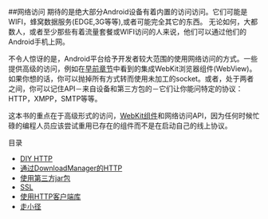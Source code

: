 ##网络访问
期待的是绝大部分Android设备有着内置的访问访问。它们可能是WIFI，蜂窝数据服务(EDGE,3G等等),或者可能完全其它的东西。
无论如何，大都数人，或者至少那些有着流量套餐或WIFI访问的人来说，他们可以通过他们的Android手机上网。

不令人惊讶的是，Android平台给予开发者较大范围的使用网络访问的方式。一些提供高级的访问，例如在[早前章节](https://github.com/jinyulei0710/The-Busy-Coder-s-Guide-to-Android-Development/tree/master/TheWebViewWidget)中看到的集成WebKit浏览器组件(WebView)。
如果你想的话，你可以抛掉所有方式转而使用未加工的socket。或者，处于两者之间，你可以记住API－来自设备和第三方包的－它们让你能问特定的协议：
HTTP，XMPP，SMTP等等。

这本书的重点在于高级形式的访问，[WebKit组件](https://github.com/jinyulei0710/The-Busy-Coder-s-Guide-to-Android-Development/tree/master/TheWebViewWidget)和网络访问API，因为任何时候忙碌的编程人员应该尝试重用已存在的组件而不是在启动自己的线上协议。

目录

* [DIY HTTP]()
* [通过DownloadManager的HTTP]()
* [使用第三方jar包]()
* [SSL]()
* [使用HTTP客户端库]()
* [走小径]()

